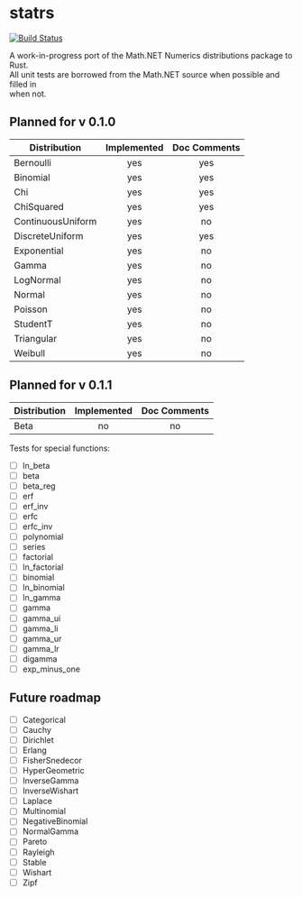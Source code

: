 # statrs  
  
[![Build Status](https://travis-ci.org/boxtown/statrs.svg?branch=master)](https://travis-ci.org/boxtown/verto)  
  
A work-in-progress port of the Math.NET Numerics distributions package to Rust.  
All unit tests are borrowed from the Math.NET source when possible and filled in  
when not.  

## Planned for v 0.1.0

| Distribution      | Implemented | Doc Comments |
|-------------------|:-----------:|:------------:|
| Bernoulli         | yes         | yes          |
| Binomial          | yes         | yes          |
| Chi               | yes         | yes          |
| ChiSquared        | yes         | yes          |
| ContinuousUniform | yes         | no           |
| DiscreteUniform   | yes         | yes          |
| Exponential       | yes         | no           |
| Gamma             | yes         | no           |
| LogNormal         | yes         | no           |
| Normal            | yes         | no           |
| Poisson           | yes         | no           |
| StudentT          | yes         | no           |
| Triangular        | yes         | no           |
| Weibull           | yes         | no           |

## Planned for v 0.1.1
| Distribution      | Implemented | Doc Comments |
|-------------------|:-----------:|:------------:|
| Beta              | no          | no           |

Tests for special functions:
- [ ] ln_beta
- [ ] beta
- [ ] beta_reg
- [ ] erf
- [ ] erf_inv
- [ ] erfc
- [ ] erfc_inv
- [ ] polynomial
- [ ] series
- [ ] factorial
- [ ] ln_factorial
- [ ] binomial
- [ ] ln_binomial
- [ ] ln_gamma
- [ ] gamma
- [ ] gamma_ui
- [ ] gamma_li
- [ ] gamma_ur
- [ ] gamma_lr
- [ ] digamma
- [ ] exp_minus_one

## Future roadmap
- [ ] Categorical
- [ ] Cauchy
- [ ] Dirichlet
- [ ] Erlang
- [ ] FisherSnedecor
- [ ] HyperGeometric
- [ ] InverseGamma
- [ ] InverseWishart
- [ ] Laplace
- [ ] Multinomial
- [ ] NegativeBinomial
- [ ] NormalGamma
- [ ] Pareto
- [ ] Rayleigh
- [ ] Stable
- [ ] Wishart
- [ ] Zipf
